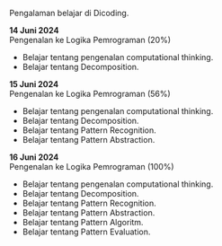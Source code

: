 Pengalaman belajar di Dicoding.

**14 Juni 2024**<br>
Pengenalan ke Logika Pemrograman (20%)
* Belajar tentang pengenalan computational thinking.
* Belajar tentang Decomposition.

**15 Juni 2024**<br>
Pengenalan ke Logika Pemrograman (56%)
* Belajar tentang pengenalan computational thinking.
* Belajar tentang Decomposition.
* Belajar tentang Pattern Recognition.
* Belajar tentang Pattern Abstraction.

**16 Juni 2024**<br>
Pengenalan ke Logika Pemrograman (100%)
* Belajar tentang pengenalan computational thinking.
* Belajar tentang Decomposition.
* Belajar tentang Pattern Recognition.
* Belajar tentang Pattern Abstraction.
* Belajar tentang Pattern Algoritm.
* Belajar tentang Pattern Evaluation.
